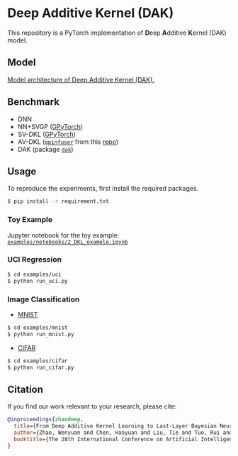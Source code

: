 # Deep Additive Kernel (DAK)
This repository is a PyTorch implementation of **D**eep **A**dditive **K**ernel (DAK) model.

## Model
[Model architecture of Deep Additive Kernel (DAK).](assets/DAK.pdf)

## Benchmark
- DNN
- NN+SVGP ([GPyTorch](https://docs.gpytorch.ai/en/v1.6.0/examples/04_Variational_and_Approximate_GPs/SVGP_Regression_CUDA.html))
- SV-DKL ([GPyTorch](https://docs.gpytorch.ai/en/v1.6.0/examples/06_PyTorch_NN_Integration_DKL/Deep_Kernel_Learning_DenseNet_CIFAR_Tutorial.html))
- AV-DKL ([`gpinfuser`](gpinfuser) from this [repo](https://github.com/alanlsmatias/amortized-variational-dkl))
- DAK (package [`dak`](dak))

## Usage
To reproduce the experiments, first install the required packages.
```bash
$ pip install -r requirement.txt
```

### Toy Example
Jupyter notebook for the toy example: [`examples/notebooks/2_DKL_example.ipynb`](examples/notebooks/2_DKL_example.ipynb)

### UCI Regression
```bash
$ cd examples/uci
$ python run_uci.py 
```

### Image Classification
- [MNIST](https://yann.lecun.com/exdb/mnist/)
```bash
$ cd examples/mnist
$ python run_mnist.py 
```

- [CIFAR](https://www.cs.toronto.edu/~kriz/cifar.html)
```bash
$ cd examples/cifar
$ python run_cifar.py 
```

## Citation
If you find our work relevant to your research, please cite:
```bibtex
@inproceedings{zhaodeep,
  title={From Deep Additive Kernel Learning to Last-Layer Bayesian Neural Networks via Induced Prior Approximation},
  author={Zhao, Wenyuan and Chen, Haoyuan and Liu, Tie and Tuo, Rui and Tian, Chao},
  booktitle={The 28th International Conference on Artificial Intelligence and Statistics}
}
```